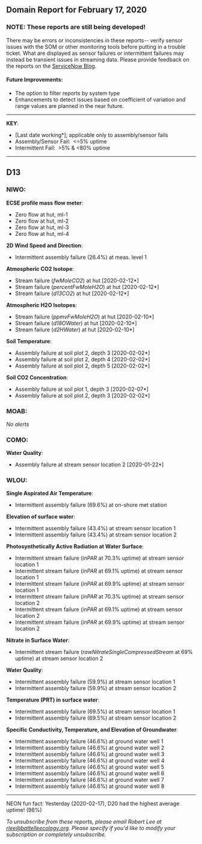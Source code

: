 ## Domain Report for February 17, 2020


### NOTE: These reports are still being developed!
There may be errors or inconsistencies in these reports-- verify sensor issues with the SOM or other monitoring tools before putting in a trouble ticket. What are displayed as sensor failures or intermittent failures may instead be transient issues in streaming data.
Please provide feedback on the reports on the [ServiceNow Blog](https://neon.service-now.com/community?id=community_blog&sys_id=9b4fbe8adbed734017ecf9041d9619be).

#### Future Improvements: 
 - The option to filter reports by system type 
 - Enhancements to detect issues based on coefficient of variation and range values are planned in the near future.

***

**KEY**:

 - [Last date working*]; applicable only to assembly/sensor fails
 - Assembly/Sensor Fail:&nbsp;&nbsp;<=5% uptime
 - Intermittent Fail:&nbsp;&nbsp;>5% & <80% uptime

***
## D13

### NIWO:

**ECSE profile mass flow meter**:
 - Zero flow at hut, ml-1
 - Zero flow at hut, ml-2
 - Zero flow at hut, ml-3
 - Zero flow at hut, ml-4

**2D Wind Speed and Direction**:
 - Intermittent assembly failure (26.4%) at meas. level 1

**Atmospheric CO2 Isotope**:
 - Stream failure (_fwMoleCO2_) at hut [2020-02-12*]
 - Stream failure (_percentFwMoleH2O_) at hut [2020-02-12*]
 - Stream failure (_d13CO2_) at hut [2020-02-12*]

**Atmospheric H2O Isotopes**:
 - Stream failure (_ppmvFwMoleH2O_) at hut [2020-02-10*]
 - Stream failure (_d18OWater_) at hut [2020-02-10*]
 - Stream failure (_d2HWater_) at hut [2020-02-10*]

**Soil Temperature**:
 - Assembly failure at soil plot 2, depth 3 [2020-02-02*]
 - Assembly failure at soil plot 2, depth 4 [2020-02-02*]
 - Assembly failure at soil plot 2, depth 5 [2020-02-02*]

**Soil CO2 Concentration**:
 - Assembly failure at soil plot 1, depth 3 [2020-02-07*]
 - Assembly failure at soil plot 2, depth 3 [2020-02-02*]

### MOAB:

_No alerts_

### COMO:

**Water Quality**:
 - Assembly failure at stream sensor location 2 [2020-01-22*]

### WLOU:

**Single Aspirated Air Temperature**:
 - Intermittent assembly failure (69.6%) at on-shore met station

**Elevation of surface water**:
 - Intermittent assembly failure (43.4%) at stream sensor location 1
 - Intermittent assembly failure (43.4%) at stream sensor location 2

**Photosynthetically Active Radiation at Water Surface**:
 - Intermittent stream failure (_inPAR_ at 70.3% uptime) at stream sensor location 1
 - Intermittent stream failure (_inPAR_ at 69.1% uptime) at stream sensor location 1
 - Intermittent stream failure (_inPAR_ at 69.9% uptime) at stream sensor location 1
 - Intermittent stream failure (_inPAR_ at 70.3% uptime) at stream sensor location 2
 - Intermittent stream failure (_inPAR_ at 69.1% uptime) at stream sensor location 2
 - Intermittent stream failure (_inPAR_ at 69.9% uptime) at stream sensor location 2

**Nitrate in Surface Water**:
 - Intermittent stream failure (_rawNitrateSingleCompressedStream_ at 69% uptime) at stream sensor location 2

**Water Quality**:
 - Intermittent assembly failure (59.9%) at stream sensor location 1
 - Intermittent assembly failure (59.9%) at stream sensor location 2

**Temperature (PRT) in surface water**:
 - Intermittent assembly failure (69.5%) at stream sensor location 1
 - Intermittent assembly failure (69.5%) at stream sensor location 2

**Specific Conductivity, Temperature, and Elevation of Groundwater**:
 - Intermittent assembly failure (46.6%) at ground water well 1
 - Intermittent assembly failure (46.6%) at ground water well 2
 - Intermittent assembly failure (46.6%) at ground water well 3
 - Intermittent assembly failure (46.6%) at ground water well 4
 - Intermittent assembly failure (46.6%) at ground water well 5
 - Intermittent assembly failure (46.6%) at ground water well 6
 - Intermittent assembly failure (46.6%) at ground water well 7
 - Intermittent assembly failure (46.6%) at ground water well 8

***
NEON fun fact: Yesterday (2020-02-17), D20 had the highest average uptime! (98%)

_To unsubscribe from these reports, please email Robert Lee at rlee@battelleecology.org. Please specify if you'd like to modify your subscription or completely unsubscribe._
